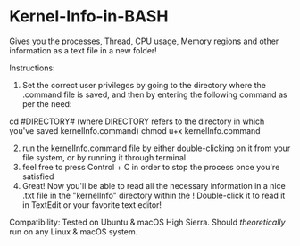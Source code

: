 # Kernel-Info-in-BASH
Gives you the processes, Thread, CPU usage, Memory regions and other information as a text file in a new folder!

Instructions:
1)    Set the correct user privileges by going to the directory where the .command file is saved, and then by entering the 
following command as per the need:

cd #DIRECTORY# (where DIRECTORY refers to the directory in which you've saved kernelInfo.command)
chmod u+x kernelInfo.command
  
2)    run the kernelInfo.command file by either double-clicking on it from your file system, or by running it through terminal
3)    feel free to press Control + C in order to stop the process once you're satisfied
4)    Great! Now you'll be able to read all the necessary information in a nice .txt file in the "kernelInfo" directory within      the <DIRECTORY>! Double-click it to read it in TextEdit or your favorite text editor!

Compatibility: Tested on Ubuntu & macOS High Sierra. Should *theoretically* run on any Linux & macOS system.
